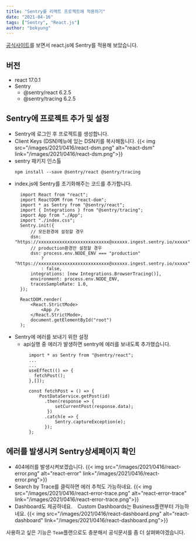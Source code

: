 ```yaml
---
title: "Sentry를 리액트 프로젝트에 적용하기"
date: "2021-04-16"
tags: ["Sentry", "React.js"]
author: "bokyung"
---
```


 [공식사이트](https://docs.sentry.io/platforms/javascript/guides/react/)를 보면서 react.js에 Sentry를 적용해 보았습니다.

## 버전
* react 17.0.1
* Sentry
  * @sentry/react 6.2.5
  * @sentry/tracing 6.2.5 

## Sentry에 프로젝트 추가 및 설정
* Sentry에 로그인 후 프로젝트를 생성합니다.
* Client Keys (DSN)메뉴에 있는 DSN키를 복사해둡니다.
  {{< img src="/images/2021/0416/react-dsm.png" alt="react-dsm" link="/images/2021/0416/react-dsm.png">}}
* sentry 패키지 인스톨
  ```
  npm install --save @sentry/react @sentry/tracing
  ```
* index.js에 Sentry를 초기화해주는 코드를 추가합니다.
  ```
    import React from "react";
    import ReactDOM from "react-dom";
    import * as Sentry from "@sentry/react";
    import { Integrations } from "@sentry/tracing";
    import App from "./App";
    import "./index.css";
    Sentry.init({
        // 모든환경에 설정할 경우
        dsn: "https://xxxxxxxxxxxxxxxxxxxxxxxxxxx@xxxxxx.ingest.sentry.io/xxxxx",
        // production환경만 설정할 경우
        dsn: process.env.NODE_ENV === "production"
            ? "https://xxxxxxxxxxxxxxxxxxxxxxxxxxx@xxxxxx.ingest.sentry.io/xxxxx"
            : false,
        integrations: [new Integrations.BrowserTracing()],
        environment: process.env.NODE_ENV,
        tracesSampleRate: 1.0,
    });

    ReactDOM.render(
        <React.StrictMode>
            <App />
        </React.StrictMode>,
        document.getElementById("root")
    );
  ```
* Sentry에 에러를 보내기 위한 설정
  * api실행 중 에러가 발생하면 sentry에 에러를 보내도록 추가했습니다.
    ```
      import * as Sentry from "@sentry/react";
      ...
      ...
      useEffect(() => {
        fetchPost();
      },[]);

      const fetchPost = () => {
          PostDataService.getPost(id)
            .then(response => {
                setCurrentPost(response.data);
             })
            .catch(e => {
                Sentry.captureException(e);
            });
      };
    ```

## 에러를 발생시켜 Sentry상세페이지 확인
* 404에러를 발생시켜보겠습니다.
{{< img src="/images/2021/0416/react-error.png" alt="react-error" link="/images/2021/0416/react-error.png">}}
* Search by Trace를 클릭하면 에러 추척도 가능하네요.
{{< img src="/images/2021/0416/react-error-trace.png" alt="react-error-trace" link="/images/2021/0416/react-error-trace.png">}}
* Dashboard도 제공하네요.　Custom Dashboards는 Business플랜부터 가능하네요.
{{< img src="/images/2021/0416/react-dashboard.png" alt="react-dashboard" link="/images/2021/0416/react-dashboard.png">}}


사용하고 싶은 기능은 `Team`플랜으로도 충분해서 공식문서를 좀 더 살펴봐야겠습니다.
